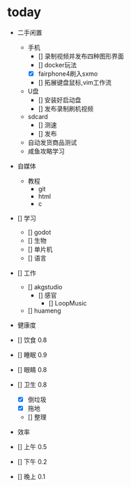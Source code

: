 # today
-  二手闲置
    - 手机
        - [] 录制视频并发布四种图形界面
        - [] docker玩法
        - [x] fairphone4刷入sxmo
        - [] 拓展键盘鼠标,vim工作流
    - U盘
        - [] 安装好启动盘
        - [] 发布录制刷机视频
    - sdcard
        - [] 测速
        - [] 发布
    - 自动发货商品测试
    - 咸鱼攻略学习
- 自媒体
    - 教程
        - git
        - html
        - c
- [] 学习
    - [] godot
    - [] 生物
    - [] 单片机
    - [] 语言
- [] 工作
    - [] akgstudio
        - [] 感官
            - [] LoopMusic
    - [] huameng

- 健康度
- [] 饮食 0.8
- [] 睡眠 0.9
- [] 眼睛 0.8
- [] 卫生 0.8
    - [x] 倒垃圾
    - [x] 拖地
    - [] 整理

- 效率
- [] 上午 0.5
- [] 下午 0.2
- [] 晚上 0.1